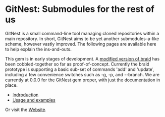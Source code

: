 # GitNest: Submodules for the rest of us

GitNest is a small command-line tool managing cloned repositories within a main repository. In short, GitNest aims to be yet another submodules-a-like scheme, however vastly improved. The following pages are available here to help explain the ins-and-outs.

This gem is in early stages of development. A [modified version of braid](https://github.com/dreamcat4/braid) has been cobbled-together so far as proof-of-concept. Currently the braid prototype is supporting a basic sub-set of commands 'add' and 'update', including a few convenience switches such as -g, -p, and --branch. We are currently at 0.0.0 for the GitNest gem proper, with just the documentation in place.

* [Indroduction](http://github.com/dreamcat4/gitnest/blob/master/introduction.markdown)
* [Usage and examples](http://github.com/dreamcat4/gitnest/blob/master/usage-and-examples.markdown)


Or visit the [Website](http://dreamcat4.github.com/gitnest/).

